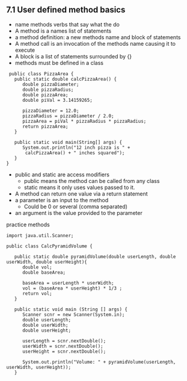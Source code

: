 ## 7.1 User defined method basics

- name methods verbs that say what the do
- A method is a names list of statements
- a method definition: a new methods name and block of statements
- A method call is an invocation of the methods name causing it to execute
- A block is a list of statements surrounded by {}
- methods must be defined in a class

```
 public class PizzaArea { 
   public static double calcPizzaArea() {
      double pizzaDiameter;
      double pizzaRadius;
      double pizzaArea;
      double piVal = 3.14159265;

      pizzaDiameter = 12.0;
      pizzaRadius = pizzaDiameter / 2.0;
      pizzaArea = piVal * pizzaRadius * pizzaRadius;
      return pizzaArea;
   }

   public static void main(String[] args) {  
      System.out.println("12 inch pizza is " +   
       calcPizzaArea() + " inches squared"); 
   }
}
```

- public and static are access modifiers
	- public means the method can be called from any class
	- static means it only uses values passed to it.
- A method can return one value via a return statement
- a parameter is an input to the method
	- Could be 0 or several (comma separated)
- an argument is the value provided to the parameter

practice methods 
```
import java.util.Scanner;

public class CalcPyramidVolume {

   public static double pyramidVolume(double userLength, double userWidth, double userHeight){
      double vol;
      double baseArea;
      
      baseArea = userLength * userWidth;
      vol = (baseArea * userHeight) * 1/3 ;
      return vol;
   }

   public static void main (String [] args) {
      Scanner scnr = new Scanner(System.in);
      double userLength;
      double userWidth;
      double userHeight;

      userLength = scnr.nextDouble();
      userWidth = scnr.nextDouble();
      userHeight = scnr.nextDouble();

      System.out.println("Volume: " + pyramidVolume(userLength, userWidth, userHeight));
   }
```

```

```